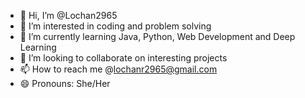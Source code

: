 - 👋 Hi, I’m @Lochan2965
- 👀 I’m interested in coding and problem solving
- 🌱 I’m currently learning Java, Python, Web Development and Deep Learning
- 💞️ I’m looking to collaborate on interesting projects
- 📫 How to reach me @lochanr2965@gmail.com
- 😄 Pronouns: She/Her


<!---
Lochan2965/Lochan2965 is a ✨ special ✨ repository because its `README.md` (this file) appears on your GitHub profile.
You can click the Preview link to take a look at your changes.
--->
